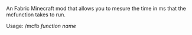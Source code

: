 An Fabric Minecraft mod that allows you to mesure the time in ms that the mcfunction takes to run.

Usage:
/mcfb *function name*
